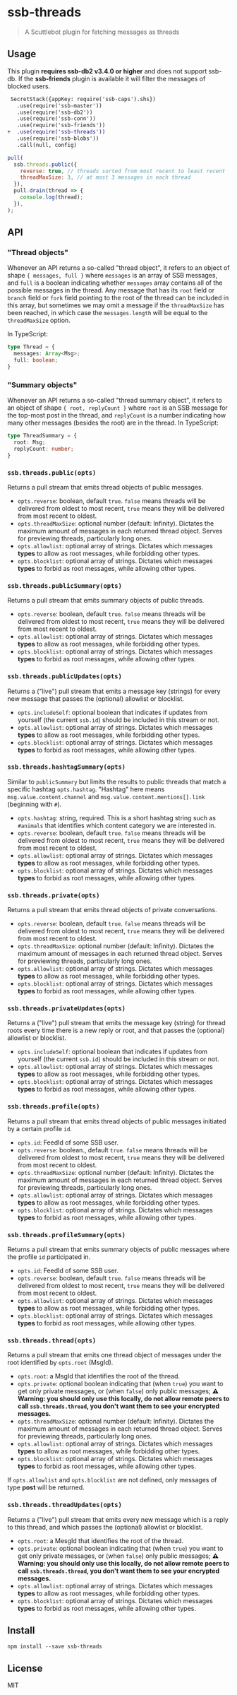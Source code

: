 # ssb-threads

> A Scuttlebot plugin for fetching messages as threads

## Usage

This plugin **requires ssb-db2 v3.4.0 or higher** and does not support ssb-db. If the **ssb-friends** plugin is available it will filter the messages of blocked users.

```diff
 SecretStack({appKey: require('ssb-caps').shs})
   .use(require('ssb-master'))
   .use(require('ssb-db2'))
   .use(require('ssb-conn'))
   .use(require('ssb-friends'))
+  .use(require('ssb-threads'))
   .use(require('ssb-blobs'))
   .call(null, config)
```

```js
pull(
  ssb.threads.public({
    reverse: true, // threads sorted from most recent to least recent
    threadMaxSize: 3, // at most 3 messages in each thread
  }),
  pull.drain(thread => {
    console.log(thread);
  }),
);
```

## API

### "Thread objects"

Whenever an API returns a so-called "thread object", it refers to an object of shape `{ messages, full }` where `messages` is an array of SSB messages, and `full` is a boolean indicating whether `messages` array contains all of the possible messages in the thread. Any message that has its `root` field or `branch` field or `fork` field pointing to the root of the thread can be included in this array, but sometimes we may omit a message if the `threadMaxSize` has been reached, in which case the `messages.length` will be equal to the `threadMaxSize` option.

In TypeScript:

```typescript
type Thread = {
  messages: Array<Msg>;
  full: boolean;
}
```

### "Summary objects"

Whenever an API returns a so-called "thread summary object", it refers to an object of shape `{ root, replyCount }` where `root` is an SSB message for the top-most post in the thread, and `replyCount` is a number indicating how many other messages (besides the root) are in the thread. In TypeScript:

```typescript
type ThreadSummary = {
  root: Msg;
  replyCount: number;
}
```

### `ssb.threads.public(opts)`

Returns a pull stream that emits thread objects of public messages.

* `opts.reverse`: boolean, default `true`. `false` means threads will be delivered from oldest to most recent, `true` means they will be delivered from most recent to oldest.
* `opts.threadMaxSize`: optional number (default: Infinity). Dictates the maximum amount of messages in each returned thread object. Serves for previewing threads, particularly long ones.
* `opts.allowlist`: optional array of strings. Dictates which messages **types** to allow as root messages, while forbidding other types.
* `opts.blocklist`: optional array of strings. Dictates which messages **types** to forbid as root messages, while allowing other types.

### `ssb.threads.publicSummary(opts)`

Returns a pull stream that emits summary objects of public threads.

* `opts.reverse`: boolean, default `true`. `false` means threads will be delivered from oldest to most recent, `true` means they will be delivered from most recent to oldest.
* `opts.allowlist`: optional array of strings. Dictates which messages **types** to allow as root messages, while forbidding other types.
* `opts.blocklist`: optional array of strings. Dictates which messages **types** to forbid as root messages, while allowing other types.

### `ssb.threads.publicUpdates(opts)`

Returns a ("live") pull stream that emits a message key (strings) for every new message that passes the (optional) allowlist or blocklist.

* `opts.includeSelf`: optional boolean that indicates if updates from yourself (the current `ssb.id`) should be included in this stream or not.
* `opts.allowlist`: optional array of strings. Dictates which messages **types** to allow as root messages, while forbidding other types.
* `opts.blocklist`: optional array of strings. Dictates which messages **types** to forbid as root messages, while allowing other types.

### `ssb.threads.hashtagSummary(opts)`

Similar to `publicSummary` but limits the results to public threads that match a specific hashtag `opts.hashtag`. "Hashtag" here means `msg.value.content.channel` and `msg.value.content.mentions[].link` (beginning with `#`).

* `opts.hashtag`: string, required. This is a short hashtag string such as `#animals` that identifies which content category we are interested in.
* `opts.reverse`: boolean, default `true`. `false` means threads will be delivered from oldest to most recent, `true` means they will be delivered from most recent to oldest.
* `opts.allowlist`: optional array of strings. Dictates which messages **types** to allow as root messages, while forbidding other types.
* `opts.blocklist`: optional array of strings. Dictates which messages **types** to forbid as root messages, while allowing other types.


### `ssb.threads.private(opts)`

Returns a pull stream that emits thread objects of private conversations.

* `opts.reverse`: boolean, default `true`. `false` means threads will be delivered from oldest to most recent, `true` means they will be delivered from most recent to oldest.
* `opts.threadMaxSize`: optional number (default: Infinity). Dictates the maximum amount of messages in each returned thread object. Serves for previewing threads, particularly long ones.
* `opts.allowlist`: optional array of strings. Dictates which messages **types** to allow as root messages, while forbidding other types.
* `opts.blocklist`: optional array of strings. Dictates which messages **types** to forbid as root messages, while allowing other types.

### `ssb.threads.privateUpdates(opts)`

Returns a ("live") pull stream that emits the message key (string) for thread roots every time there is a new reply or root, and that passes the (optional) allowlist or blocklist.

* `opts.includeSelf`: optional boolean that indicates if updates from yourself (the current `ssb.id`) should be included in this stream or not.
* `opts.allowlist`: optional array of strings. Dictates which messages **types** to allow as root messages, while forbidding other types.
* `opts.blocklist`: optional array of strings. Dictates which messages **types** to forbid as root messages, while allowing other types.

### `ssb.threads.profile(opts)`

Returns a pull stream that emits thread objects of public messages initiated by a certain profile `id`.

* `opts.id`: FeedId of some SSB user.
* `opts.reverse`: boolean., default `true`. `false` means threads will be delivered from oldest to most recent, `true` means they will be delivered from most recent to oldest.
* `opts.threadMaxSize`: optional number (default: Infinity). Dictates the maximum amount of messages in each returned thread object. Serves for previewing threads, particularly long ones.
* `opts.allowlist`: optional array of strings. Dictates which messages **types** to allow as root messages, while forbidding other types.
* `opts.blocklist`: optional array of strings. Dictates which messages **types** to forbid as root messages, while allowing other types.

### `ssb.threads.profileSummary(opts)`

Returns a pull stream that emits summary objects of public messages where the profile `id` participated in.

* `opts.id`: FeedId of some SSB user.
* `opts.reverse`: boolean, default `true`. `false` means threads will be delivered from oldest to most recent, `true` means they will be delivered from most recent to oldest.
* `opts.allowlist`: optional array of strings. Dictates which messages **types** to allow as root messages, while forbidding other types.
* `opts.blocklist`: optional array of strings. Dictates which messages **types** to forbid as root messages, while allowing other types.

### `ssb.threads.thread(opts)`

Returns a pull stream that emits one thread object of messages under the root identified by `opts.root` (MsgId).

* `opts.root`: a MsgId that identifies the root of the thread.
* `opts.private`: optional boolean indicating that (when `true`) you want to get only private messages, or (when `false`) only public messages; **⚠️ Warning: you should only use this locally, do not allow remote peers to call `ssb.threads.thread`, you don't want them to see your encrypted messages.**
* `opts.threadMaxSize`: optional number (default: Infinity). Dictates the maximum amount of messages in each returned thread object. Serves for previewing threads, particularly long ones.
* `opts.allowlist`: optional array of strings. Dictates which messages **types** to allow as root messages, while forbidding other types.
* `opts.blocklist`: optional array of strings. Dictates which messages **types** to forbid as root messages, while allowing other types.

If `opts.allowlist` and `opts.blocklist` are not defined,
only messages of type **post** will be returned.

### `ssb.threads.threadUpdates(opts)`

Returns a ("live") pull stream that emits every new message which is a reply to this thread, and which passes the (optional) allowlist or blocklist.

* `opts.root`: a MesgId that identifies the root of the thread.
* `opts.private`: optional boolean indicating that (when `true`) you want to get only private messages, or (when `false`) only public messages; **⚠️ Warning: you should only use this locally, do not allow remote peers to call `ssb.threads.thread`, you don't want them to see your encrypted messages.**
* `opts.allowlist`: optional array of strings. Dictates which messages **types** to allow as root messages, while forbidding other types.
* `opts.blocklist`: optional array of strings. Dictates which messages **types** to forbid as root messages, while allowing other types.

## Install

```
npm install --save ssb-threads
```

## License

MIT
